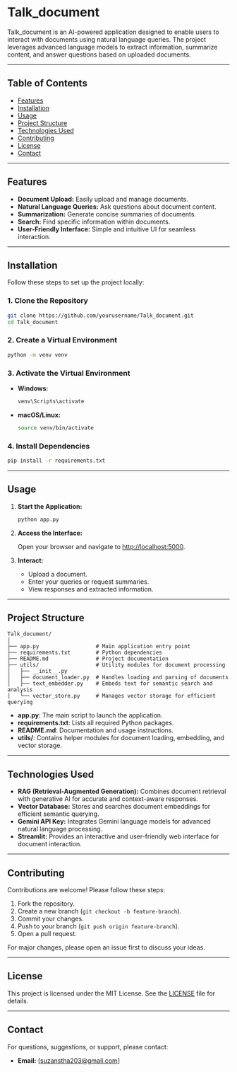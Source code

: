 # Talk_document

Talk_document is an AI-powered application designed to enable users to interact with documents using natural language queries. The project leverages advanced language models to extract information, summarize content, and answer questions based on uploaded documents.

---

## Table of Contents

- [Features](#features)
- [Installation](#installation)
- [Usage](#usage)
- [Project Structure](#project-structure)
- [Technologies Used](#technologies-used)
- [Contributing](#contributing)
- [License](#license)
- [Contact](#contact)

---

## Features

- **Document Upload:** Easily upload and manage documents.
- **Natural Language Queries:** Ask questions about document content.
- **Summarization:** Generate concise summaries of documents.
- **Search:** Find specific information within documents.
- **User-Friendly Interface:** Simple and intuitive UI for seamless interaction.

---

## Installation

Follow these steps to set up the project locally:

### 1. Clone the Repository

```sh
git clone https://github.com/yourusername/Talk_document.git
cd Talk_document
```

### 2. Create a Virtual Environment

```sh
python -m venv venv
```

### 3. Activate the Virtual Environment

- **Windows:**
  ```sh
  venv\Scripts\activate
  ```
- **macOS/Linux:**
  ```sh
  source venv/bin/activate
  ```

### 4. Install Dependencies

```sh
pip install -r requirements.txt
```

---

## Usage

1. **Start the Application:**

   ```sh
   python app.py
   ```

2. **Access the Interface:**

   Open your browser and navigate to [http://localhost:5000](http://localhost:5000).

3. **Interact:**

   - Upload a document.
   - Enter your queries or request summaries.
   - View responses and extracted information.

---

## Project Structure

```
Talk_document/
│
├── app.py                  # Main application entry point
├── requirements.txt        # Python dependencies
├── README.md               # Project documentation
├── utils/                  # Utility modules for document processing
│   ├── __init__.py
│   ├── document_loader.py  # Handles loading and parsing of documents
│   ├── text_embedder.py    # Embeds text for semantic search and analysis
│   └── vector_store.py     # Manages vector storage for efficient querying
```

- **app.py**: The main script to launch the application.
- **requirements.txt**: Lists all required Python packages.
- **README.md**: Documentation and usage instructions.
- **utils/**: Contains helper modules for document loading, embedding, and vector storage.

---

## Technologies Used

- **RAG (Retrieval-Augmented Generation):** Combines document retrieval with generative AI for accurate and context-aware responses.
- **Vector Database:** Stores and searches document embeddings for efficient semantic querying.
- **Gemini API Key:** Integrates Gemini language models for advanced natural language processing.
- **Streamlit:** Provides an interactive and user-friendly web interface for document interaction.

---

## Contributing

Contributions are welcome! Please follow these steps:

1. Fork the repository.
2. Create a new branch (`git checkout -b feature-branch`).
3. Commit your changes.
4. Push to your branch (`git push origin feature-branch`).
5. Open a pull request.

For major changes, please open an issue first to discuss your ideas.

---

## License

This project is licensed under the MIT License. See the [LICENSE](LICENSE) file for details.

---

## Contact

For questions, suggestions, or support, please contact:

- **Email:** [suzanstha203@gmail.com]